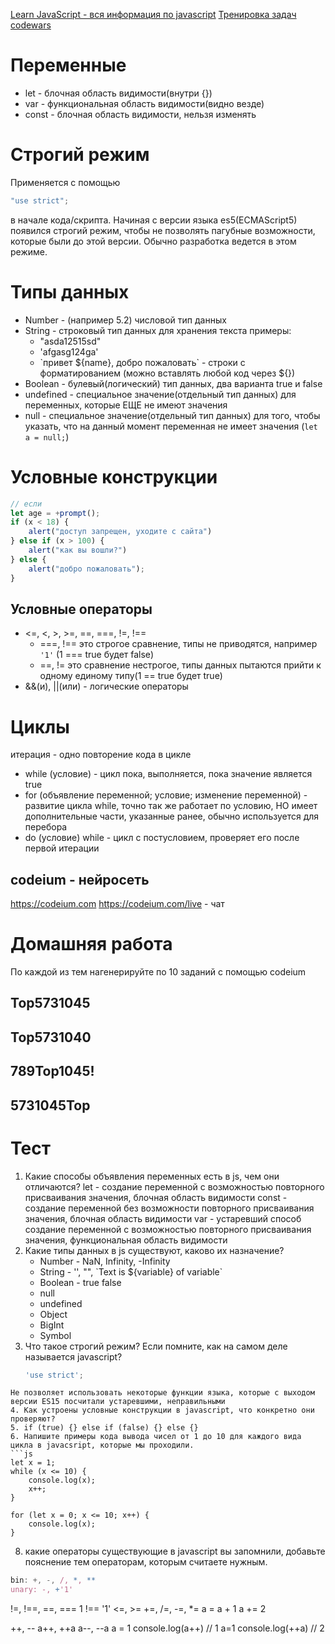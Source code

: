 <a href="https://learn.javascript.ru/">Learn JavaScript - вся информация по javascript</a>
<a href="https://www.codewars.com/">Тренировка задач codewars</a>
# Переменные

- let - блочная область видимости(внутри {})
- var - функциональная область видимости(видно везде)
- const - блочная область видимости, нельзя изменять
# Строгий режим

Применяется с помощью 
```js
"use strict";
```
в начале кода/скрипта.
Начиная с версии языка es5(ECMAScript5) появился строгий режим, чтобы не позволять пагубные возможности, которые были до этой версии. Обычно разработка ведется в этом режиме.

# Типы данных

- Number - (например 5.2) числовой тип данных
- String - строковый тип данных для хранения текста 
	примеры:
	- "asda12515sd"
	- 'afgasg124ga'
	- \`привет ${name}, добро пожаловать\` - строки с форматированием (можно вставлять любой код через ${})
- Boolean - булевый(логический) тип данных, два варианта true и false
- undefined - специальное значение(отдельный тип данных) для переменных, которые ЕЩЕ не имеют значения
- null - специальное значение(отдельный тип данных) для того, чтобы указать, что на данный момент переменная не имеет значения (`let a = null;`)
# Условные конструкции

```js
// если
let age = +prompt();
if (x < 18) {
	alert("доступ запрещен, уходите с сайта")
} else if (x > 100) {
	alert("как вы вошли?")
} else {
	alert("добро пожаловать");
}
```
## Условные операторы
- <=, <, >, \>\=, =\=, =\=\=, !\=, !\=\=
	- =\=\=, !=\= это строгое сравнение, типы не приводятся, например `'1'` (1 =\=\= true будет false)
	- =\=, != это сравнение нестрогое, типы данных пытаются прийти к одному единому типу(1 =\= true будет true)
- &&(и), ||(или) - логические операторы
# Циклы

итерация - одно повторение кода в цикле

- while (условие) - цикл пока, выполняется, пока значение является true 
- for (объявление переменной; условие; изменение переменной) - развитие цикла while, точно так же работает по условию, НО имеет дополнительные части, указанные ранее, обычно используется для перебора
- do (условие) while - цикл с постусловием, проверяет его после первой итерации
## codeium - нейросеть
https://codeium.com
https://codeium.com/live - чат

# Домашняя работа

По каждой из тем нагенерируйте по 10 заданий с помощью codeium

## Top5731045
## Top5731040
##  789Top1045!
## 5731045Top

# Тест

1. Какие способы объявления переменных есть в js, чем они отличаются?
	 let - создание переменной с возможностью повторного присваивания значения, блочная область видимости
	 const - создание переменной без возможности повторного присваивания значения, блочная область видимости
	 var - устаревший способ создание переменной с возможностью повторного присваивания значения, функциональная область видимости
2. Какие типы данных в js существуют, каково их назначение?
	- Number - NaN, Infinity, -Infinity
	- String - '', "", \`Text is ${variable} of variable\`
	- Boolean - true false
	- null
	- undefined
	- Object 
	- BigInt
	- Symbol
3. Что такое строгий режим? Если помните, как на самом деле называется javascript?
   ```js
   'use strict';
``` 
Не позволяет использовать некоторые функции языка, которые с выходом версии ES15 посчитали устаревшими, неправильными
4. Как устроены условные конструкции в javascript, что конкретно они проверяют?
5. if (true) {} else if (false) {} else {}
6. Напишите примеры кода вывода чисел от 1 до 10 для каждого вида цикла в javacsript, которые мы проходили.
```js
let x = 1;
while (x <= 10) {
	console.log(x);
	x++;
}

for (let x = 0; x <= 10; x++) {
	console.log(x);
}
```
8. какие операторы существующие в javascript вы запомнили, добавьте пояснение тем операторам, которым считаете нужным.
```js
bin: +, -, /, *, **
unary: -, +'1'

```
!\=, !\=\=, =\=, \=\=\=
1 !\=\= '1'
<=, >=
+=, /=, -=, *=
a = a + 1
a += 2

++, --
a++, ++a
a--, --a
a = 1
console.log(a++) // 1
a=1
console.log(++a) // 2